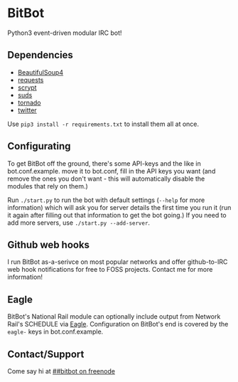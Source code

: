 # BitBot
Python3 event-driven modular IRC bot!

## Dependencies
* [BeautifulSoup4](https://pypi.python.org/pypi/beautifulsoup4)
* [requests](https://pypi.org/project/requests/)
* [scrypt](https://pypi.python.org/pypi/scrypt)
* [suds](https://pypi.python.org/pypi/suds-jurko)
* [tornado](https://pypi.org/project/tornado/)
* [twitter](https://pypi.python.org/pypi/twitter)

Use `pip3 install -r requirements.txt` to install them all at once.

## Configurating
To get BitBot off the ground, there's some API-keys and the like in bot.conf.example. move it to bot.conf, fill in the API keys you want (and remove the ones you don't want - this will automatically disable the modules that rely on them.)

Run `./start.py` to run the bot with default settings (`--help` for more information) which will ask you for server details the first time you run it (run it again after filling out that information to get the bot going.) If you need to add more servers, use `./start.py --add-server`.

## Github web hooks
I run BitBot as-a-serivce on most popular networks and offer github-to-IRC web hook notifications for free to FOSS projects. Contact me for more information!

## Eagle
BitBot's National Rail module can optionally include output from Network Rail's SCHEDULE via [Eagle](https://github.com/EvelynSubarrow/Eagle). Configuration on BitBot's end is covered by the `eagle-` keys in bot.conf.example.

## Contact/Support
Come say hi at [##bitbot on freenode](https://webchat.freenode.net/?channels=##bitbot)

